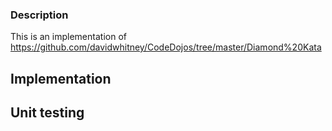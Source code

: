 ### Description
This is an implementation of https://github.com/davidwhitney/CodeDojos/tree/master/Diamond%20Kata

## Implementation

## Unit testing
